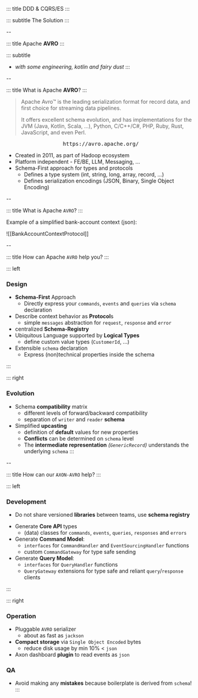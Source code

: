<!-- slide template="[[tpl-intermediate-subtitle]]" bg="[[holisticon-bg.svg]]" -->

::: title
DDD & CQRS/ES
:::

::: subtitle
The Solution
:::

--

<!-- slide template="[[tpl-intermediate-subtitle]]" bg="[[holisticon-bg.svg]]" -->

::: title
Apache **AVRO**
:::

::: subtitle
+ _with some engineering, kotlin and fairy dust_
:::

--
<!-- slide template="[[tpl-col-1-center-wide]]" bg="[[holisticon-bg.svg]]" -->

::: title
What is Apache **AVRO**?
:::

> Apache Avro™ is the leading serialization format for record data, and first choice for
> streaming data pipelines.
>
>
> It offers excellent schema evolution, and has implementations for the JVM (Java, Kotlin,
> Scala, …), Python, C/C++/C#, PHP, Ruby, Rust, JavaScript, and even Perl.

<center><pre>https://avro.apache.org/</pre></center>

+ Created in 2011, as part of Hadoop ecosystem
+ Platform independent - FE/BE, LLM, Messaging, ...
+ Schema-First approach for types and protocols
  + Defines a type system (int, string, long, array, record, ...)
  + Defines serialization encodings (JSON, Binary, Single Object Encoding)


--

<!-- slide template="[[tpl-col-1-center-wide]]" bg="[[holisticon-bg.svg]]" -->

::: title
What is Apache `AVRO`?
:::

Example of a simplified bank-account context (json):

![[BankAccountContextProtocol]]

--
<!-- slide template="[[tpl-col-1-1]]" bg="[[holisticon-bg.svg]]" -->

::: title
How can Apache `AVRO` help you?
:::

::: left

### Design

+ **Schema-First** Approach
  + Directly express your `commands`, `events` and `queries` via `schema` declaration
+ Describe context behavior as **Protocol**s  
  + simple `messages` abstraction for `request`, `response` and `error`
+ centralized **Schema-Registry**
+ Ubiquitous Language supported by **Logical Types**
  + define custom value types (`CustomerId`, ...)
+ Extensible `schema` declaration
  + Express (non)technical properties inside the schema 

:::

::: right
### Evolution

+ Schema **compatibility** matrix
  + different levels of forward/backward compatibility
  + separation of `writer` and `reader` **schema**
+ Simplified **upcasting**
  + definition of **default** values for new properties
  + **Conflicts** can be determined on `schema` level
  + The **intermediate representation** _(`GenericRecord`)_ understands the underlying `schema`
:::

--
<!-- slide template="[[tpl-col-1-1]]" bg="[[holisticon-bg.svg]]" -->

::: title
How can our `AXON-AVRO` help?
:::

::: left
### Development

+ Do not share versioned **libraries** between teams, use **schema registry**
<!--  + centralized `schema` declarations, always access the latest revision -->
+ Generate **Core API** types
  + (data) classes for `commands`, `events`, `queries`, `responses` and `errors` 
+ Generate **Command Model**:
  + `interfaces` for `CommandHandler` and `EventSourcingHandler` functions
  + custom `CommandGateway` for type safe sending
+ Generate **Query Model**:
  + `interfaces` for `QueryHandler` functions
  + `QueryGateway` extensions for type safe and reliant `query`/`response` clients 

:::

::: right
### Operation

+ Pluggable `AVRO` serializer
  + about as fast as `jackson`
+ **Compact storage** via `Single Object Encoded` bytes 
  + reduce disk usage by min 10% < `json`
+ Axon dashboard **plugin** to read events as `json`

### QA

+ Avoid making any **mistakes** because boilerplate is derived from `schema`!
:::
